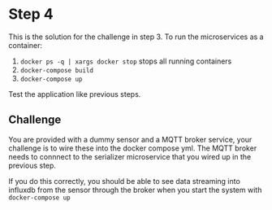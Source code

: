 # Step 4

This is the solution for the challenge in step 3.
To run the microservices as a container:

1. `docker ps -q | xargs docker stop` stops all running containers
2. `docker-compose build`
3. `docker-compose up`

Test the application like previous steps.

## Challenge

You are provided with a dummy sensor and a MQTT broker service, your
challenge is to wire these into the docker compose yml. The MQTT broker
needs to connnect to the serializer microservice that you wired up in
the previous step.

If you do this correctly, you should be able to see data streaming into
influxdb from the sensor through the broker when you start the system with `docker-compose up`

